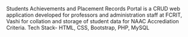Students Achievements and Placement Records Portal is a CRUD web application developed for professors and administration staff at FCRIT, Vashi for collation and storage of student data for NAAC Accrediation Criteria.
Tech Stack- HTML, CSS, Bootstrap, PHP, MySQL
